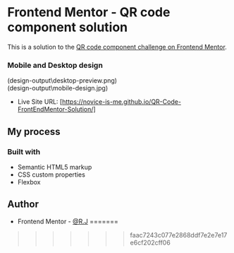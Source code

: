 
# Frontend Mentor - QR code component solution

This is a solution to the [QR code component challenge on Frontend Mentor](https://www.frontendmentor.io/challenges/qr-code-component-iux_sIO_H).

### Mobile and Desktop design

(design-output\desktop-preview.png)  
(design-output\mobile-design.jpg)   

- Live Site URL: [https://novice-is-me.github.io/QR-Code-FrontEndMentor-Solution/] 

## My process

### Built with

- Semantic HTML5 markup
- CSS custom properties
- Flexbox

## Author
- Frontend Mentor - [@R.J](https://www.frontendmentor.io/profile/novice-is-me) 
=======
>>>>>>> faac7243c077e2868ddf7e2e7e17e6cf202cff06

